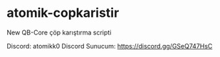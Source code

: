 # atomik-copkaristir

New QB-Core çöp karıştırma scripti

Discord: atomikk0
Discord Sunucum: https://discord.gg/GSeQ747HsC
